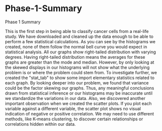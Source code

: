 # Phase-1-Summary
Phase 1 Summary

This is the first step in being able to classify cancer cells from a real-life study. We have downloaded and cleaned up the data enough to be able to perform a few statistical calculations. As you can see by the histograms we created, none of them follow the normal bell curve you would expect in statistical analysis. All our graphs show right-tailed distribution with varying degrees. Having right-tailed distribution means the averages for these graphs are greater than the mode and median. However, by only looking at the skewed displays in our histograms will not show what the underlying problem is or where the problem could stem from. To investigate further, we created the "stat_tab" to show some import elementary statistics related to each graph. By looking deeper into our problem, we found that variance could be the factor skewing our graphs.  Thus, any meaningful conclusions drawn from statistical inference or our histograms may be inaccurate until we standardize the variations in our data. Also, we discovered another important observation when we created the scatter plots. If you plot each variable against a different variable, the scatter plot shows no visual indication of negative or positive correlation. We may need to use different methods, like K-means clustering, to discover certain relationships or correlations hidden within our data. 
